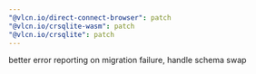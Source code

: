 ```yaml
---
"@vlcn.io/direct-connect-browser": patch
"@vlcn.io/crsqlite-wasm": patch
"@vlcn.io/crsqlite": patch
---
```


better error reporting on migration failure, handle schema swap
